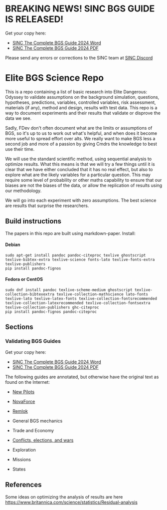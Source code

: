 # BREAKING NEWS! SINC BGS GUIDE IS RELEASED!

Get your copy here:

- [SINC The Complete BGS Guide 2024 Word](guides/sinc/The%20Complete%20BGS%20Guide%202024.docx)
- [SINC The Complete BGS Guide 2024 PDF](guides/sinc/The%20Complete%20BGS%20Guide%202024.pdf)

Please send any errors or corrections to the SINC team at [SINC Discord](https://discord.gg/RBuzEUPggC)

# Elite BGS Science Repo

This is a repo containing a list of basic research into Elite Dangerous: Odyssey to validate assumptions on the background simulation, questions, hypotheses, predictions, variables, controlled variables, risk assessment, materials (if any), method and design, results with test data. This repo is a way to document experiments and their results that validate or disprove the data we see.

Sadly, FDev don't often document what are the limits or assumptions of BGS, so it's up to us to work out what's helpful, and when does it become more useful to spread effort over alts. We really want to make BGS less a second job and more of a passion by giving Cmdrs the knowledge to best use their time.

We will use the standard scientific method, using sequential analysis to optimize results. What this means is that we will try a few things until it is clear that we have either concluded that it has no real effect, but also to explore what are the likely variables for a particular question. This may require some level of probability or other maths capability to ensure that our biases are not the biases of the data, or allow the replication of results using our methodology.

We will go into each experiment with zero assumptions. The best science are results that surprise the researchers.

## Build instructions

The papers in this repo are built using markdown-paper. Install:

#### Debian

```shell
sudo apt-get install pandoc pandoc-citeproc texlive ghostscript texlive-bibtex-extra texlive-science fonts-lato texlive-fonts-extra texlive-publishers
pip install pandoc-fignos
```

#### Fedora or CentOS

```shell
sudo dnf install pandoc texlive-scheme-medium ghostscript texlive-collection-bibtexextra texlive-collection-mathscience lato-fonts texlive-lato texlive-latex-fonts texlive-collection-fontsrecommended texlive-collection-latexrecommended texlive-collection-fontsextra texlive-collection-publishers ghc-citeproc
pip install pandoc-fignos pandoc-citeproc
```

## Sections

### Validating BGS Guides

Get your copy here:

- [SINC The Complete BGS Guide 2024 Word](guides/sinc/The%20Complete%20BGS%20Guide%202024.docx)
- [SINC The Complete BGS Guide 2024 PDF](guides/sinc/The%20Complete%20BGS%20Guide%202024.pdf)

The following guides are annotated, but otherwise have the original text as found on the Internet:

- [New Pilots](guides/newp/)
- [NovaForce](guides/novaforce/)
- [Remlok](guides/remlok/)

- General BGS mechanics
- Trade and Economy
- [Conflicts, elections, and wars](conflicts/)
- Exploration
- Missions
- States

## References

Some ideas on optimizing the analysis of results are here <https://www.britannica.com/science/statistics/Residual-analysis>
